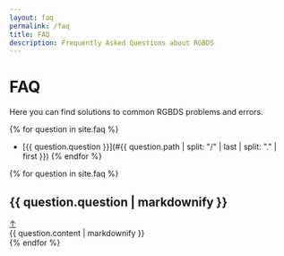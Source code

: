```yaml
---
layout: faq
permalink: /faq
title: FAQ
description: Frequently Asked Questions about RGBDS
---
```


# FAQ

Here you can find solutions to common RGBDS problems and errors.

{% for question in site.faq %}
- [{{ question.question }}](#{{ question.path | split: "/" | last | split: "." | first }})
{% endfor %}

<div itemscope itemtype="https://schema.org/FAQPage">
	{% for question in site.faq %}
	<article itemscope itemprop="mainEntity" itemtype="https://schema.org/Question">
		<h2 itemprop="name" id="{{ question.path | split: "/" | last | split: "." | first }}">{{ question.question | markdownify }}</h2> <a class="totop" href="#faq" title="Go back to top">↑</a>
		<div itemscope itemprop="acceptedAnswer" itemtype="https://schema.org/Answer">
			<div itemprop="text">
				{{ question.content | markdownify }}
			</div>
		</div>
	</article>
	{% endfor %}
</div>
